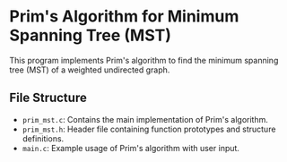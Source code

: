# Prim's Algorithm for Minimum Spanning Tree (MST)

This program implements Prim's algorithm to find the minimum spanning tree (MST) of a weighted undirected graph.

## File Structure

- `prim_mst.c`: Contains the main implementation of Prim's algorithm.
- `prim_mst.h`: Header file containing function prototypes and structure definitions.
- `main.c`: Example usage of Prim's algorithm with user input.

